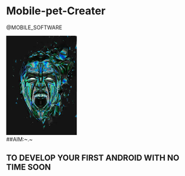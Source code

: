 # Mobile-pet-Creater
@MOBILE_SOFTWARE


   ![Mobile Logo](https://github.com/kangogopeter/Mobile-Pet-Creater/blob/master/images/man.jpg)                      
                ##AIM:~.~
              
  
## TO DEVELOP YOUR FIRST ANDROID WITH NO TIME SOON
